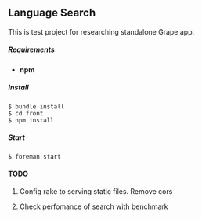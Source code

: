 ## Language Search 

This is test project for researching standalone Grape app.


##### Requirements

* **npm**

##### Install

```
$ bundle install
$ cd front
$ npm install
```

##### Start

```
$ foreman start
```

#### TODO

1. Config rake to serving static files. Remove cors

2. Check perfomance of search with benchmark 
